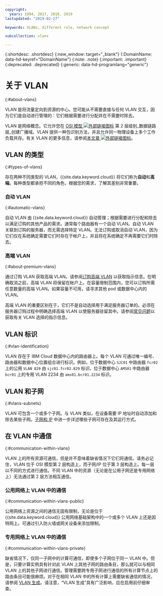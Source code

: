 ```yaml
---
copyright:
  years: 1994, 2017, 2018, 2019
lastupdated: "2019-02-27"

keywords: VLANs, different role, network concept

subcollection: vlans

---
```


{:shortdesc: .shortdesc}
{:new_window: target="_blank"}
{:DomainName: data-hd-keyref="DomainName"}
{:note: .note}
{:important: .important}
{:deprecated: .deprecated}
{:generic: data-hd-programlang="generic"}

# 关于 VLAN
{:#about-vlans}

VLAN 是将流量定向到资源的中心。您可能从不需要直接与任何 VLAN 交互，因为它们是自动进行管理的：它们根据需要进行分配并在不需要时除去。

VLAN 是网络概念。它允许您在 [OSI 模型 ![外部链接图标](../../icons/launch-glyph.svg "外部链接图标")](https://en.wikipedia.org/wiki/OSI_model) 第 2 层级别_数据链路层_创建广播域。VLAN 提供一种包识别方法，并且允许同一物理设备上多个工作负载共存。有关 VLAN 的更多信息，请参阅[本文章 ![外部链接图标](../../icons/launch-glyph.svg "外部链接图标")](https://en.wikipedia.org/wiki/Virtual_LAN)。

## VLAN 的类型
{:#types-of-vlans}

存在两种不同类型的 VLAN，{{site.data.keyword.cloud}} 将它们称为**自动**和**高端**。每种类型都承担不同的角色，根据您的需求，了解其差别非常重要。

### 自动 VLAN
{:#automatic-vlans}

自动 VLAN 由 {{site.data.keyword.cloud}} 自动管理；根据需要进行分配和除去以满足订购的其他产品的需求。通常每个路由器有一个自动 VLAN。自动 VLAN 关联到订购的服务器，而无需选择特定 VLAN。无法订购或取消自动 VLAN，因为它们仅在系统确定需要它们时存在于帐户上，并且将在系统确定不再需要它们时除去。

### 高端 VLAN
{:#about-premium-vlans}

通过订购 VLAN 获取高端 VLAN。请参阅[订购高端 VLAN](/docs/infrastructure/vlans?topic=vlans-ordering-premium-vlans) 以获取指示信息。在明确取消之前，高端 VLAN 将保留在帐户上。在容量限制范围内，您可以订购所需任意数量的高端 VLAN。如果容量不可用，请寻求其他 pod 或数据中心内的 VLAN。

高端 VLAN 的重要区别在于，它们不是自动选择用于满足服务器订单的。必须在服务器订购过程中明确选择高端 VLAN 以使服务器驻留其中。请参阅[常见问题](/docs/infrastructure/vlans?topic=vlans-vlans-faqs#is-there-a-way-to-specify-which-vlan-i-want-to-use-for-my-device-when-i-order-it-)以获取有关 VLAN 选择的指示信息。


## VLAN 标识
{:#vlan-identification}

VLAN 存在于 IBM Cloud 数据中心内的路由器上。每个 VLAN 可通过唯一编号、路由器和数据中心位置组合进行标识。例如，位于数据中心 `SJC01` 中路由器 `fcr02` 上的公用 `VLAN 829` 由 `sjc01.fcr02.829` 标识。位于数据中心 `AMS01` 中路由器 `bcr01` 上的专用 VLAN 2234 由 `ams01.bcr01.2234` 标识。


## VLAN 和子网
{:#vlans-subnets}

VLAN 可包含一个或多个子网。与 VLAN 类似，在设备需要 IP 地址时自动添加和除去某些子网。[子网和 IP](/docs/infrastructure/subnets?topic=subnets-getting-started-subnets-ips) 中进一步详述哪些子网可存在及其运行方式。


## 在 VLAN 中通信
{:#communication-within-vlans}

VLAN 上的所有资源可通信，但是并不意味着缺省情况下它们将通信。请务必记住，VLAN 位于 OSI 模型第 2 层构造上，而子网/IP 位于第 3 层构造上。每一层以不同的方式进行通信。不同 VLAN 中的资源（无论是在公用子网还是专用网络上）无法通过第 2 层方法相互通信。

### 公用网络上 VLAN 中的通信
{:#communication-within-vlans-public}

公用网络上资源之间的通信无固有限制，无论是位于 {{site.data.keyword.cloud}} 公用网络基础架构中的一个或多个 VLAN 上还是因特网上。可通过引入防火墙或网关设备来添加限制。

### 专用网络上 VLAN 中的通信
{:#communication-within-vlans-private}

缺省情况下，仅同一子网中的计算可通信，即使多个子网位于同一 VLAN 中。但是，只要计算实例具有针对此 VLAN 上其他子网的路由条目，那么就可以与相同 VLAN 上的其他子网进行通信。管理需要跨专用子网进行通信的所有计算节点上的路由条目可能很麻烦。对于在相同 VLAN 中的所有计算上需要缺省通信的情况，请参阅 [VLAN 生成](/docs/infrastructure/vlans?topic=vlans-vlan-spanning)。请注意，“VLAN 生成”具有广泛影响，应在启用前仔细审查。
